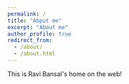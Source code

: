 ```yaml
---
permalink: /
title: "Abput me"
excerpt: "About me"
author_profile: true
redirect_from: 
  - /about/
  - /about.html
---
```


This is Ravi Bansal's home on the web!
